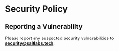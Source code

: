 # Security Policy

## Reporting a Vulnerability

Please report any suspected security vulnerabilities to **[security@saltlabs.tech](mailto:security@saltlabs.tech)**.
